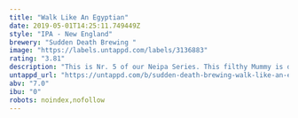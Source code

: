 ```yaml
---
title: "Walk Like An Egyptian"
date: 2019-05-01T14:25:11.749449Z
style: "IPA - New England"
brewery: "Sudden Death Brewing "
image: "https://labels.untappd.com/labels/3136883"
rating: "3.81"
description: "This is Nr. 5 of our Neipa Series. This filthy Mummy is dry Hopped with Citra, Azacca and Eukuanot. "
untappd_url: "https://untappd.com/b/sudden-death-brewing-walk-like-an-egyptian/3136883"
abv: "7.0"
ibu: "0"
robots: noindex,nofollow
---
```

